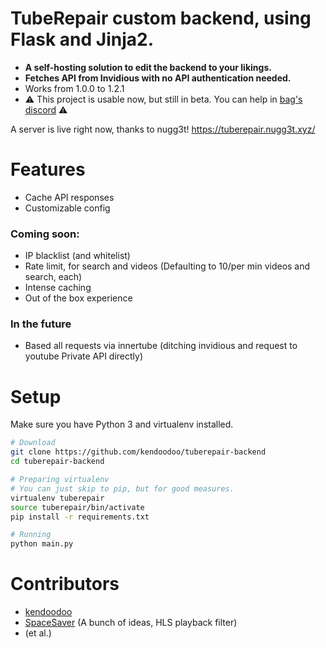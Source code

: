 # TubeRepair custom backend, using Flask and Jinja2.
- __A self-hosting solution to edit the backend to your likings.__
- __Fetches API from Invidious with no API authentication needed.__
- Works from 1.0.0 to 1.2.1
- ⚠️ This project is usable now, but still in beta. You can help in [bag's discord](https://discord.bag-xml.com) ⚠️

A server is live right now, thanks to nugg3t! https://tuberepair.nugg3t.xyz/

# Features
- Cache API responses
- Customizable config

### Coming soon:
- IP blacklist (and whitelist)
- Rate limit, for search and videos (Defaulting to 10/per min videos and search, each)
- Intense caching
- Out of the box experience

### In the future
- Based all requests via innertube (ditching invidious and request to youtube Private API directly)

# Setup
Make sure you have Python 3 and virtualenv installed.
```bash
# Download
git clone https://github.com/kendoodoo/tuberepair-backend
cd tuberepair-backend

# Preparing virtualenv
# You can just skip to pip, but for good measures.
virtualenv tuberepair
source tuberepair/bin/activate
pip install -r requirements.txt

# Running
python main.py
```

# Contributors

- [kendoodoo](https://github.com/kendoodoo)
- [SpaceSaver](https://github.com/SpaceSaver) (A bunch of ideas, HLS playback filter)
- (et al.)
